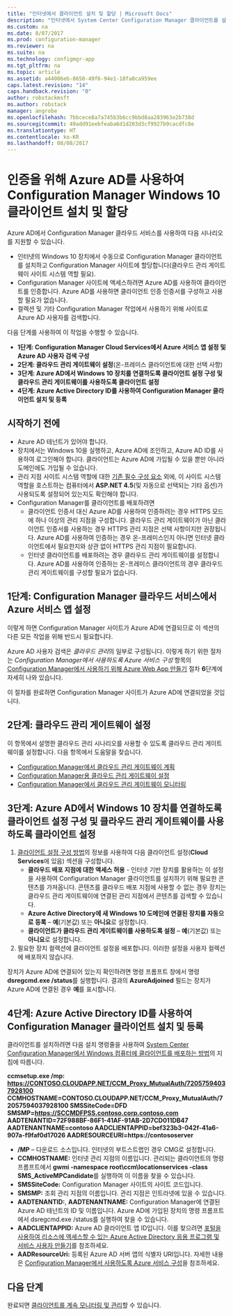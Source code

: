```yaml
---
title: "인터넷에서 클라이언트 설치 및 할당 | Microsoft Docs"
description: "인터넷에서 System Center Configuration Manager 클라이언트를 설치 및 할당합니다."
ms.custom: na
ms.date: 8/07/2017
ms.prod: configuration-manager
ms.reviewer: na
ms.suite: na
ms.technology: configmgr-app
ms.tgt_pltfrm: na
ms.topic: article
ms.assetid: a44006eb-8650-49f6-94e1-18fa0ca959ee
caps.latest.revision: "14"
caps.handback.revision: "0"
author: robstackmsft
ms.author: robstack
manager: angrobe
ms.openlocfilehash: 7bbcece8a7a745b3b6cc9bbd8aa283963e2b738d
ms.sourcegitcommit: 49add91eebfeaba6d1d203d3cf9927b9cacdfc8e
ms.translationtype: HT
ms.contentlocale: ko-KR
ms.lasthandoff: 08/08/2017
---
```

# <a name="install-and-assign-configuration-manager-windows-10-clients-using-azure-ad-for-authentication"></a>인증을 위해 Azure AD를 사용하여 Configuration Manager Windows 10 클라이언트 설치 및 할당

Azure AD에서 Configuration Manager 클라우드 서비스를 사용하여 다음 시나리오를 지원할 수 있습니다.

- 인터넷의 Windows 10 장치에서 수동으로 Configuration Manager 클라이언트를 설치하고 Configuration Manager 사이트에 할당합니다(클라우드 관리 게이트웨이 사이트 시스템 역할 필요).
- Configuration Manager 사이트에 액세스하려면 Azure AD를 사용하여 클라이언트를 인증합니다. Azure AD를 사용하면 클라이언트 인증 인증서를 구성하고 사용할 필요가 없습니다.
- 컬렉션 및 기타 Configuration Manager 작업에서 사용하기 위해 사이트로 Azure AD 사용자를 검색합니다.

다음 단계를 사용하여 이 작업을 수행할 수 있습니다.

- **1단계: Configuration Manager Cloud Services에서 Azure 서비스 앱 설정 및 Azure AD 사용자 검색 구성**
- **2단계: 클라우드 관리 게이트웨이 설정**(온-프레미스 클라이언트에 대한 선택 사항)
- **3단계: Azure AD에서 Windows 10 장치를 연결하도록 클라이언트 설정 구성 및 클라우드 관리 게이트웨이를 사용하도록 클라이언트 설정**
- **4단계: Azure Active Directory ID를 사용하여 Configuration Manager 클라이언트 설치 및 등록**


## <a name="before-you-start"></a>시작하기 전에

- Azure AD 테넌트가 있어야 합니다.
- 장치에서는 Windows 10을 실행하고, Azure AD에 조인하고, Azure AD ID를 사용하여 로그인해야 합니다. 클라이언트는 Azure AD에 가입될 수 있을 뿐만 아니라 도메인에도 가입될 수 있습니다.
- 관리 지점 사이트 시스템 역할에 대한 [기존 필수 구성 요소](/sccm/core/plan-design/configs/site-and-site-system-prerequisites) 외에, 이 사이트 시스템 역할을 호스트하는 컴퓨터에서 **ASP.NET 4.5**(및 자동으로 선택되는 기타 옵션)가 사용되도록 설정되어 있는지도 확인해야 합니다.
- Configuration Manager를 클라이언트를 배포하려면
    - 클라이언트 인증서 대신 Azure AD를 사용하여 인증하려는 경우 HTTPS 모드에 하나 이상의 관리 지점을 구성합니다.
        클라우드 관리 게이트웨이가 아닌 클라이언트 인증서를 사용하는 경우 HTTPS 관리 지점은 선택 사항이지만 권장됩니다. Azure AD를 사용하여 인증하는 경우 온-프레미스인지 아니면 인터넷 클라이언트에서 필요한지와 상관 없이 HTTPS 관리 지점이 필요합니다.
    - 인터넷 클라이언트를 배포하려는 경우 클라우드 관리 게이트웨이를 설정합니다. Azure AD를 사용하여 인증하는 온-프레미스 클라이언트의 경우 클라우드 관리 게이트웨이를 구성할 필요가 없습니다.


## <a name="step-1-set-up-the-azure-services-app-in-configuration-manager-cloud-services"></a>1단계: Configuration Manager 클라우드 서비스에서 Azure 서비스 앱 설정

이렇게 하면 Configuration Manager 사이트가 Azure AD에 연결되므로 이 섹션의 다른 모든 작업을 위해 반드시 필요합니다. 

Azure AD 사용자 검색은 *클라우드 관리*의 일부로 구성됩니다. 이렇게 하기 위한 절차는 *Configuration Manager에서 사용하도록 Azure 서비스 구성* 항목의 [Configuration Manager에서 사용하기 위해 Azure Web App 만들기](/sccm/core/servers/deploy/configure/Azure-services-wizard#webapp) 절차 **6**단계에 자세히 나와 있습니다.
    
이 절차를 완료하면 Configuration Manager 사이트가 Azure AD에 연결되었을 것입니다. 

## <a name="step-2-set-up-the-cloud-management-gateway"></a>2단계: 클라우드 관리 게이트웨이 설정

이 항목에서 설명한 클라우드 관리 시나리오를 사용할 수 있도록 클라우드 관리 게이트웨이를 설정합니다. 다음 항목에서 도움말을 찾습니다. 

- [Configuration Manager에서 클라우드 관리 게이트웨이 계획](/sccm/core/clients/manage/plan-cloud-management-gateway)
- [Configuration Manager용 클라우드 관리 게이트웨이 설정](/sccm/core/clients/manage/setup-cloud-management-gateway)
- [Configuration Manager에서 클라우드 관리 게이트웨이 모니터링](/sccm/core/clients/manage/monitor-clients-cloud-management-gateway)

## <a name="step-3-configure-client-settings-to-join-windows-10-devices-with-azure-ad-and-enable-clients-to-use-the-cloud-management-gateway"></a>3단계: Azure AD에서 Windows 10 장치를 연결하도록 클라이언트 설정 구성 및 클라우드 관리 게이트웨이를 사용하도록 클라이언트 설정

1.  [클라이언트 설정 구성 방법](/sccm/core/clients/deploy/configure-client-settings)의 정보를 사용하여 다음 클라이언트 설정(**Cloud Services**에 있음) 섹션을 구성합니다.
    - **클라우드 배포 지점에 대한 액세스 허용** - 인터넷 기반 장치를 활용하는 이 설정을 사용하여 Configuration Manager 클라이언트를 설치하기 위해 필요한 콘텐츠를 가져옵니다. 콘텐츠를 클라우드 배포 지점에 사용할 수 없는 경우 장치는 클라우드 관리 게이트웨이에 연결된 관리 지점에서 콘텐츠를 검색할 수 있습니다.
    - **Azure Active Directory에 새 Windows 10 도메인에 연결된 장치를 자동으로 등록** – **예**(기본값) 또는 **아니요**로 설정합니다.
    - **클라이언트가 클라우드 관리 게이트웨이를 사용하도록 설정** – **예**(기본값) 또는 **아니요**로 설정합니다.
2.  필요한 장치 컬렉션에 클라이언트 설정을 배포합니다. 이러한 설정을 사용자 컬렉션에 배포하지 않습니다.

장치가 Azure AD에 연결되어 있는지 확인하려면 명령 프롬프트 창에서 명령 **dsregcmd.exe /status**를 실행합니다. 결과의 **AzureAdjoined** 필드는 장치가 Azure AD에 연결된 경우 **예**를 표시합니다.


## <a name="step-4-install-and-register-the-configuration-manager-client-using-azure-active-directory-identity"></a>4단계: Azure Active Directory ID를 사용하여 Configuration Manager 클라이언트 설치 및 등록

클라이언트를 설치하려면 다음 설치 명령줄을 사용하여 [System Center Configuration Manager에서 Windows 컴퓨터에 클라이언트를 배포하는 방법](/sccm/core/clients/deploy/deploy-clients-to-windows-computers#a-namebkmkmanuala-how-to-install-clients-manually)의 지침에 따릅니다. 

**ccmsetup.exe /mp&#58; https://CONTOSO.CLOUDAPP.NET/CCM_Proxy_MutualAuth/72057594037928100 CCMHOSTNAME=CONTOSO.CLOUDAPP.NET/CCM_Proxy_MutualAuth/72057594037928100 SMSSiteCode=DFD SMSMP=https://SCCMDFPSS.contoso.corp.contoso.com AADTENANTID=72F988BF-86F1-41AF-91AB-2D7CD011DB47 AADTENANTNAME=contoso  AADCLIENTAPPID=bef323b3-042f-41a6-907a-f9faf0d17026 AADRESOURCEURI=https://contososerver**

- **/MP** – 다운로드 소스입니다. 인터넷의 부트스트랩인 경우 CMG로 설정합니다.
- **CCMHOSTNAME:** 인터넷 관리 지점의 이름입니다. 관리되는 클라이언트의 명령 프롬프트에서 **gwmi -namespace root\ccm\locationservices -class SMS_ActiveMPCandidate**를 실행하여 이 이름을 찾을 수 있습니다.
- **SMSSiteCode:** Configuration Manager 사이트의 사이트 코드입니다.
- **SMSMP:** 조회 관리 지점의 이름입니다. 관리 지점은 인트라넷에 있을 수 있습니다.
- **AADTENANTID:**, **AADTENANTNAME:** Configuration Manager에 연결된 Azure AD 테넌트의 ID 및 이름입니다. Azure AD에 가입된 장치의 명령 프롬프트에서 dsregcmd.exe /status를 실행하여 찾을 수 있습니다.
- **AADCLIENTAPPID:** Azure AD 클라이언트 앱 ID입니다. 이를 찾으려면 [포털을 사용하여 리소스에 액세스할 수 있는 Azure Active Directory 응용 프로그램 및 서비스 사용자 만들기](https://docs.microsoft.com/azure/azure-resource-manager/resource-group-create-service-principal-portal#get-application-id-and-authentication-key)를 참조하세요.
- **AADResourceUri:** 등록된 Azure AD 서버 앱의 식별자 URI입니다. 자세한 내용은 [Configuration Manager에서 사용하도록 Azure 서비스 구성](/sccm/core/servers/deploy/configure/azure-services-wizard)을 참조하세요.




## <a name="next-steps"></a>다음 단계

완료되면 [클라이언트를 계속 모니터링 및 관리](/sccm/core/clients/manage/monitor-clients)할 수 있습니다.
